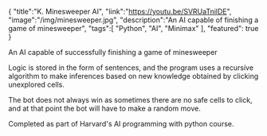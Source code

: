 {
    "title":"K. Minesweeper AI",
    "link":"https://youtu.be/SVRUaTnilDE",
    "image":"/img/minesweeper.jpg",
    "description":"An AI capable of finishing a game of minesweeper",
    "tags":[
          "Python",
          "AI",
          "Minimax"
        ],
    "featured": true
}

An AI capable of successfully finishing a game of minesweeper

Logic is stored in the form of sentences, and the program uses a recursive algorithm to make inferences based on new knowledge obtained by clicking unexplored cells. 

The bot does not always win as sometimes there are no safe cells to click, and at that point the bot will have to make a random move.

Completed as part of Harvard's AI programming with python course.